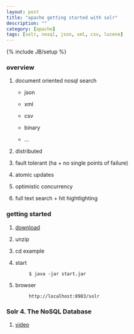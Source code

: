 ```yaml
---
layout: post
title: "apache getting started with solr"
description: ""
category: [apache]
tags: [solr, nosql, json, xml, csv, lucene]
---
```

{% include JB/setup %}


### overview

1. document oriented nosql search

    * json

    * xml

    * csv

    * binary

    * ...

1. distributed

1. fault tolerant (ha + no single points of failure)

1. atomic updates

1. optimistic concurrency

1. full text search + hit hightlighting

### getting started

1. [download](http://lucene.apache.org/solr/mirrors-solr-latest-redir.html)

1. unzip

1. cd example

1. start

            $ java -jar start.jar

1. browser

            http://localhost:8983/solr

### Solr 4. The NoSQL Database

1. [video](https://www.youtube.com/watch?v=WYVM6Wz-XTw)